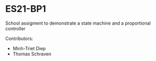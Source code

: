 # ES21-BP1

School assigment to demonstrate a state machine and a proportional controller

Contributors:
- Minh-Triet Diep
- Thomas Schraven
